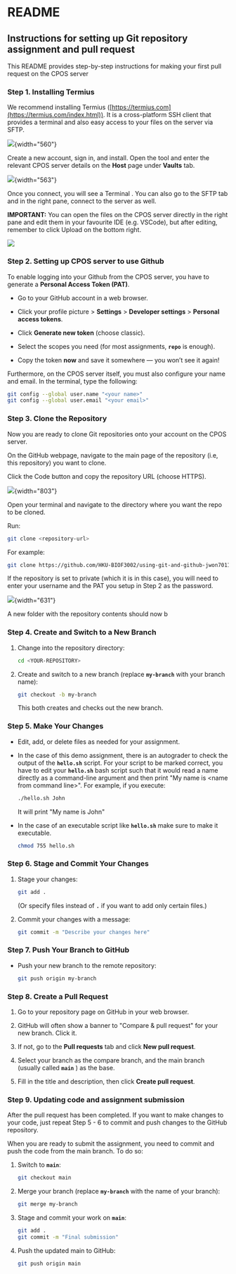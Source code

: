 # README

## Instructions for setting up Git repository assignment and pull request

This README provides step-by-step instructions for making your first pull request on the CPOS server

### Step 1. Installing Termius

We recommend installing Termius ([https://termius.com](https://termius.com/index.html)). It is a cross-platform SSH client that provides a terminal and also easy access to your files on the server via SFTP.

![](images/clipboard-305140322.png){width="560"}

Create a new account, sign in, and install. Open the tool and enter the relevant CPOS server details on the **Host** page under **Vaults** tab.

![](images/clipboard-1965110470.png){width="563"}

Once you connect, you will see a Terminal . You can also go to the SFTP tab and in the right pane, connect to the server as well.

**IMPORTANT:** You can open the files on the CPOS server directly in the right pane and edit them in your favourite IDE (e.g. VSCode), but after editing, remember to click Upload on the bottom right.

![](images/clipboard-1614839299.png)

### Step 2. Setting up CPOS server to use Github

To enable logging into your Github from the CPOS server, you have to generate a **Personal Access Token (PAT)**.

-   Go to your GitHub account in a web browser.

-   Click your profile picture \> **Settings** \> **Developer settings** \> **Personal access tokens**.

-   Click **Generate new token** (choose classic).

-   Select the scopes you need (for most assignments, **`repo`** is enough).

-   Copy the token **now** and save it somewhere — you won’t see it again!

Furthermore, on the CPOS server itself, you must also configure your name and email. In the terminal, type the following:

``` bash
git config --global user.name "<your name>"
git config --global user.email "<your email>"
```

### Step 3. Clone the Repository

Now you are ready to clone Git repositories onto your account on the CPOS server.

On the GitHub webpage, navigate to the main page of the repository (i.e, this repository) you want to clone.

Click the Code button and copy the repository URL (choose HTTPS).

![](images/clipboard-1728223412.png){width="803"}

Open your terminal and navigate to the directory where you want the repo to be cloned.

Run:

``` bash
git clone <repository-url> 
```

For example:

``` bash
git clone https://github.com/HKU-BIOF3002/using-git-and-github-jwon7011.git
```

If the repository is set to private (which it is in this case), you will need to enter your username and the PAT you setup in Step 2 as the password.

![](images/clipboard-2725259412.png){width="631"}

A new folder with the repository contents should now b

### Step 4. Create and Switch to a New Branch

1.  Change into the repository directory:

    ``` bash
    cd <YOUR-REPOSITORY>
    ```

2.  Create and switch to a new branch (replace **`my-branch`** with your branch name):

    ``` bash
    git checkout -b my-branch
    ```

    This both creates and checks out the new branch.

### Step 5. Make Your Changes

-   Edit, add, or delete files as needed for your assignment.

-   In the case of this demo assignment, there is an autograder to check the output of the **`hello.sh`** script. For your script to be marked correct, you have to edit your **`hello.sh`** bash script such that it would read a name directly as a command-line argument and then print "My name is \<name from command line\>". For example, if you execute:

    ``` bash
    ./hello.sh John
    ```

    It will print "My name is John"

-   In the case of an executable script like **`hello.sh`** make sure to make it executable.

    ``` bash
    chmod 755 hello.sh
    ```

### Step 6. Stage and Commit Your Changes

1.  Stage your changes:

    ``` bash
    git add .
    ```

    (Or specify files instead of **`.`** if you want to add only certain files.)

2.  Commit your changes with a message:

    ``` bash
    git commit -m "Describe your changes here" 
    ```

### Step 7. Push Your Branch to GitHub

-   Push your new branch to the remote repository:

    ``` bash
    git push origin my-branch
    ```

### Step 8. Create a Pull Request

1.  Go to your repository page on GitHub in your web browser.

2.  GitHub will often show a banner to "Compare & pull request" for your new branch. Click it.

3.  If not, go to the **Pull requests** tab and click **New pull request**.

4.  Select your branch as the compare branch, and the main branch (usually called **`main`** ) as the base.

5.  Fill in the title and description, then click **Create pull request**.

### Step 9. Updating code and assignment submission

After the pull request has been completed. If you want to make changes to your code, just repeat Step 5 - 6 to commit and push changes to the GitHub repository.

When you are ready to submit the assignment, you need to commit and push the code from the main branch. To do so:

1.  Switch to **`main`**:

    ``` bash
    git checkout main
    ```

2.  Merge your branch (replace **`my-branch`** with the name of your branch):

    ``` bash
    git merge my-branch
    ```

3.  Stage and commit your work on **`main`**:

    ``` bash
    git add .
    git commit -m "Final submission"
    ```

4.  Push the updated main to GitHub:

    ``` bash
    git push origin main
    ```
